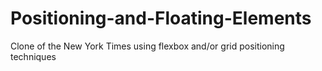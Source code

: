 # Positioning-and-Floating-Elements
Clone of the New York Times using  flexbox and/or grid positioning techniques 
